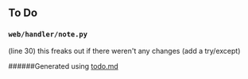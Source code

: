 ## To Do
### ``web/handler/note.py``
(line 30) this freaks out if there weren't any changes (add a try/except)

######Generated using [todo.md](https://github.com/charlesthomas/todo.md)
